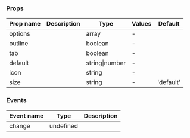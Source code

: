 ### Props

| Prop name | Description | Type           | Values | Default   |
| --------- | ----------- | -------------- | ------ | --------- |
| options   |             | array          | -      |           |
| outline   |             | boolean        | -      |           |
| tab       |             | boolean        | -      |           |
| default   |             | string\|number | -      |           |
| icon      |             | string         | -      |           |
| size      |             | string         | -      | 'default' |

### Events

| Event name | Type      | Description |
| ---------- | --------- | ----------- |
| change     | undefined |
